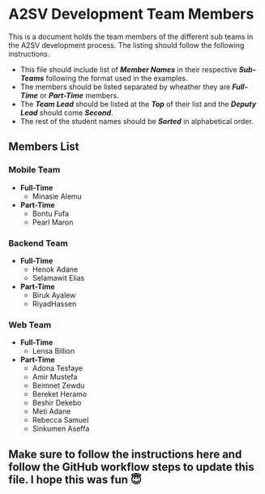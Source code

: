# A2SV Development Team Members

This is a document holds the team members of the different sub teams in the A2SV development process. The listing should follow the following instructions.
* This file should include list of ***Member Names*** in their respective ***Sub-Teams*** following the format used in the examples.
* The members should be listed separated by wheather they are ***Full-Time*** or ***Part-Time*** members.
* The ***Team Lead*** should be listed at the ***Top*** of their list and the ***Deputy Lead*** should come ***Second***.
* The rest of the student names should be ***Sorted*** in alphabetical order.

## Members List
### Mobile Team
* **Full-Time**
  * Minasie Alemu
* **Part-Time**
  * Bontu Fufa
  * Pearl Maron

### Backend Team
* **Full-Time**
  * Henok Adane
  * Selamawit Elias
* **Part-Time**
  * Biruk Ayalew
  * RiyadHassen 


### Web Team
* **Full-Time** 
  * Lensa Billion 
* **Part-Time**
    * Adona Tesfaye
    * Amir Mustefa
    * Beimnet Zewdu
    * Bereket Heramo
    * Beshir Dekebo
    * Meti Adane
    * Rebecca Samuel
    * Sinkumen Aseffa




## Make sure to follow the instructions here and follow the GitHub workflow steps to update this file. I hope this was fun 😇
